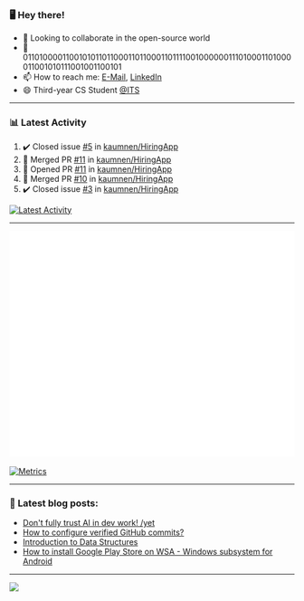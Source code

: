 ### 🖥️ Hey there!

- 👯 Looking to collaborate in the open-source world
- 💬 0110100001100101011011000110110001101111001000000111010001101000011001010111001001100101
- 📫 How to reach me: [E-Mail](mailto:komnenovic@pm.me), [LinkedIn](https://www.linkedin.com/in/komnenovic/)
- 😄 Third-year CS Student [@ITS](https://its.edu.rs)
-----------------------------------
### 📊 Latest Activity
<!--RECENT_ACTIVITY:start-->
1. ✔️ Closed issue [#5](https://github.com/kaumnen/HiringApp/issues/5) in [kaumnen/HiringApp](https://github.com/kaumnen/HiringApp)
2. 🎉 Merged PR [#11](https://github.com/kaumnen/HiringApp/pull/11) in [kaumnen/HiringApp](https://github.com/kaumnen/HiringApp)
3. 💪 Opened PR [#11](https://github.com/kaumnen/HiringApp/pull/11) in [kaumnen/HiringApp](https://github.com/kaumnen/HiringApp)
4. 🎉 Merged PR [#10](https://github.com/kaumnen/HiringApp/pull/10) in [kaumnen/HiringApp](https://github.com/kaumnen/HiringApp)
5. ✔️ Closed issue [#3](https://github.com/kaumnen/HiringApp/issues/3) in [kaumnen/HiringApp](https://github.com/kaumnen/HiringApp)
<!--RECENT_ACTIVITY:end-->

[![Latest Activity](https://github.com/kaumnen/kaumnen/actions/workflows/recent-activity.config.yml/badge.svg)](https://github.com/kaumnen/kaumnen/actions/workflows/recent-activity.config.yml)

-----------------------------------
![Metrics](https://github.com/kaumnen/kaumnen/blob/main/github-metrics.svg)

[![Metrics](https://github.com/kaumnen/kaumnen/actions/workflows/metrics.yml/badge.svg)](https://github.com/kaumnen/kaumnen/actions/workflows/metrics.yml)

-----------------------------------
### 📝 Latest blog posts:
- [Don't fully trust AI in dev work! /yet](https://blog.akom.me/dont-fully-trust-ai-in-dev-work-yet)
- [How to configure verified GitHub commits?](https://kaumnen.tech/how-to-configure-verified-github-commits)
- [Introduction to Data Structures](https://kaumnen.tech/introduction-to-data-structures)
- [How to install Google Play Store on WSA - Windows subsystem for Android](https://kaumnen.tech/how-to-install-google-play-store-on-wsa-windows-subsystem-android)
-----------------------------------

![](https://komarev.com/ghpvc/?username=kaumnen)
